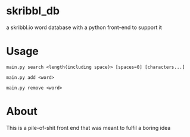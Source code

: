 # skribbl_db
a skribbl.io word database with a python front-end to support it

# Usage
```
main.py search <length(including space)> [spaces=0] [characters...]

main.py add <word>

main.py remove <word>
```
# About
This is a pile-of-shit front end that was meant to fulfil a boring idea
